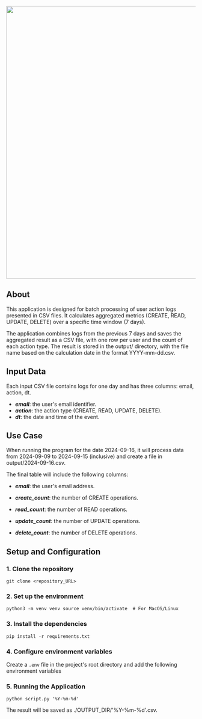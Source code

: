 <p align="center">
      <img src="https://i.ibb.co/6gd7Wnj/Log-Aggregation.jpgm" width="726">
</p>


## About

This application is designed for batch processing of user action logs presented in CSV files. It calculates aggregated metrics (CREATE, READ, UPDATE, DELETE) over a specific time window (7 days).

The application combines logs from the previous 7 days and saves the aggregated result as a CSV file, with one row per user and the count of each action type. The result is stored in the output/ directory, with the file name based on the calculation date in the format YYYY-mm-dd.csv.


## Input Data

Each input CSV file contains logs for one day and has three columns: email, action, dt.

 - ***email***: the user's email identifier.
 - ***action***: the action type (CREATE, READ, UPDATE, DELETE).
 - ***dt***: the date and time of the event.


## Use Case


When running the program for the date 2024-09-16, it will process data from 2024-09-09 to 2024-09-15 (inclusive) and create a file in output/2024-09-16.csv.

The final table will include the following columns:

  - ***email***: the user's email address.
    
  - ***create_count***: the number of CREATE operations.
    
  - ***read_count***: the number of READ operations.
    
  - ***update_count***: the number of UPDATE operations.
    
  - ***delete_count***: the number of DELETE operations.
    

## Setup and Configuration

### 1. Clone the repository

   `git clone <repository_URL>` 

### 2. Set up the environment

  `python3 -m venv venv
source venv/bin/activate  # For MacOS/Linux`

### 3. Install the dependencies

  `pip install -r requirements.txt`

### 4. Configure environment variables

  Create a `.env` file in the project's root directory and add the following environment variables

### 5. Running the Application

  `python script.py '%Y-%m-%d'`

 The result will be saved as ./OUTPUT_DIR/'%Y-%m-%d'.csv. 
